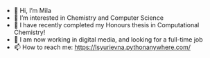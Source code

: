 - 👋 Hi, I’m Mila
- 👀 I’m interested in Chemistry and Computer Science
- 🌱 I have recently completed my Honours thesis in Computational Chemistry!
- 🌱 I am now working in digital media, and looking for a full-time job
- 📫 How to reach me: https://lsyurievna.pythonanywhere.com/

